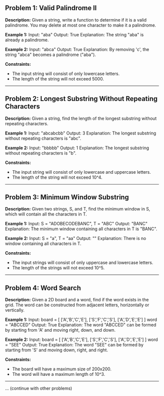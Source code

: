 ## Problem 1: Valid Palindrome II

**Description:** Given a string, write a function to determine if it is a valid palindrome. You may delete at most one character to make it a palindrome.

**Example 1:**
Input: "aba"
Output: True
Explanation: The string "aba" is already a palindrome.

**Example 2:**
Input: "abca"
Output: True
Explanation: By removing 'c', the string "abca" becomes a palindrome ("aba").

**Constraints:**
- The input string will consist of only lowercase letters.
- The length of the string will not exceed 5000.

---

## Problem 2: Longest Substring Without Repeating Characters

**Description:** Given a string, find the length of the longest substring without repeating characters.

**Example 1:**
Input: "abcabcbb"
Output: 3
Explanation: The longest substring without repeating characters is "abc".

**Example 2:**
Input: "bbbbb"
Output: 1
Explanation: The longest substring without repeating characters is "b".

**Constraints:**
- The input string will consist of only lowercase and uppercase letters.
- The length of the string will not exceed 10^4.

---

## Problem 3: Minimum Window Substring

**Description:** Given two strings, S, and T, find the minimum window in S, which will contain all the characters in T.

**Example 1:**
Input: S = "ADOBECODEBANC", T = "ABC"
Output: "BANC"
Explanation: The minimum window containing all characters in T is "BANC".

**Example 2:**
Input: S = "a", T = "aa"
Output: ""
Explanation: There is no window containing all characters in T.

**Constraints:**
- The input strings will consist of only uppercase and lowercase letters.
- The length of the strings will not exceed 10^5.

---

## Problem 4: Word Search

**Description:** Given a 2D board and a word, find if the word exists in the grid. The word can be constructed from adjacent letters, horizontally or vertically.

**Example 1:**
Input:
board = [
['A','B','C','E'],
['S','F','C','S'],
['A','D','E','E']
]
word = "ABCCED"
Output: True
Explanation: The word "ABCCED" can be formed by starting from 'A' and moving right, down, and down.

**Example 2:**
Input:
board = [
['A','B','C','E'],
['S','F','C','S'],
['A','D','E','E']
]
word = "SEE"
Output: True
Explanation: The word "SEE" can be formed by starting from 'S' and moving down, right, and right.

**Constraints:**
- The board will have a maximum size of 200x200.
- The word will have a maximum length of 10^3.

---

... (continue with other problems)
